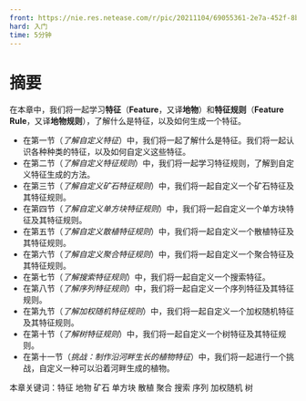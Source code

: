 ```yaml
---
front: https://nie.res.netease.com/r/pic/20211104/69055361-2e7a-452f-8b1a-f23e1262a03a.jpg
hard: 入门
time: 5分钟
---
```


# 摘要

在本章中，我们将一起学习**特征**（**Feature**，又译**地物**）和**特征规则**（**Feature Rule**，又译**地物规则**），了解什么是特征，以及如何生成一个特征。

- 在第一节（*了解自定义特征*）中，我们将一起了解什么是特征。我们将一起认识各种种类的特征，以及如何自定义这些特征。
- 在第二节（*了解自定义特征规则*）中，我们将一起学习特征规则，了解到自定义特征生成的方法。
- 在第三节（*了解自定义矿石特征规则*）中，我们将一起自定义一个矿石特征及其特征规则。
- 在第四节（*了解自定义单方块特征规则*）中，我们将一起自定义一个单方块特征及其特征规则。
- 在第五节（*了解自定义散植特征规则*）中，我们将一起自定义一个散植特征及其特征规则。
- 在第六节（*了解自定义聚合特征规则*）中，我们将一起自定义一个聚合特征及其特征规则。
- 在第七节（*了解搜索特征规则*）中，我们将一起自定义一个搜索特征。
- 在第八节（*了解序列特征规则*）中，我们将一起自定义一个序列特征及其特征规则。
- 在第九节（*了解加权随机特征规则*）中，我们将一起自定义一个加权随机特征及其特征规则。
- 在第十节（*了解树特征规则*）中，我们将一起自定义一个树特征及其特征规则。
- 在第十一节（*挑战：制作沿河畔生长的植物特征*）中，我们将一起进行一个挑战，自定义一种可以沿着河畔生成的植物。

本章关键词：特征 地物 矿石 单方块 散植 聚合 搜索 序列 加权随机 树
